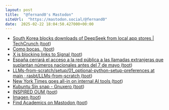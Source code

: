 ```yaml
---
layout: post
title:  "@fernand0's Mastodon"
siteUrl:  "https://mastodon.social/@fernand0"
date:  2025-02-22 18:04:50.427000+00:00
---
```

*  [South Korea blocks downloads of DeepSeek from local app stores \| TechCrunch ](https://techcrunch.com/2025/02/16/south-korea-blocks-downloads-of-deepseek-from-local-app-stores) ([toot](https://mastodon.social/@fernand0/114048859532256217))
*  [Como bocas.  ](https://avecesunafoto.wordpress.com/2025/02/21/como-bocas) ([toot](https://mastodon.social/@fernand0/114048856191292760))
*  [X is blocking links to Signal ](https://www.theverge.com/news/613997/x-blocks-signal-me-links-error) ([toot](https://mastodon.social/@fernand0/114048716182743009))
*  [España cerrará el acceso a la red pública a las llamadas extranjeras que suplantan números nacionales antes del 7 de mayo ](https://bandaancha.eu/articulos/espana-cierra-acceso-red-telefonica-1125) ([toot](https://mastodon.social/@fernand0/114048412903841006))
*  [LLMs-from-scratch/setup/01_optional-python-setup-preferences at main · rasbt/LLMs-from-scratch ](https://github.com/rasbt/LLMs-from-scratch/tree/main/setup/01_optional-python-setup-preference) ([toot](https://mastodon.social/@fernand0/114048309669683921))
*  [New York Times goes all-in on internal AI tools ](https://www.semafor.com/article/02/16/2025/new-york-times-goes-all-in-on-internal-ai-tool) ([toot](https://mastodon.social/@fernand0/114047461611650975))
*  [Kubuntu Sin snap - Gnuxero ](https://gnuxero.softlibre.com.ar/kubuntu-sin-snap) ([toot](https://mastodon.social/@fernand0/114047281424382943))
*  [INSPIRED OUM ](https://inspired.oum.edu.my/issues/24/page-7.ph) ([toot](https://mastodon.social/@fernand0/114047106662482248))
*  [Imagen ](https://www.flickr.com/photos/fernand0/54331193120) ([toot](https://mastodon.social/@fernand0/114046979270252553))
*  [Find Academics on Mastodon ](https://find.sciences.social) ([toot](https://mastodon.social/@fernand0/114046909769477383))
